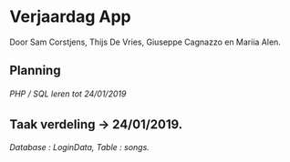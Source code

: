 # Verjaardag App
Door Sam Corstjens, Thijs De Vries, Giuseppe Cagnazzo en Mariia Alen.
## Planning

###### PHP / SQL leren tot 24/01/2019

## Taak verdeling -> 24/01/2019.

###### Database : LoginData, Table : songs.
